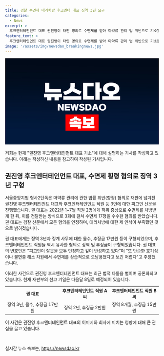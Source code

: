 ```yaml
---
title: 검찰 수면제 대리처방 후크엔터 대표 징역 3년 요구
categories:
  - News
excerpt: >
  후크엔터테인먼트 대표 권진영이 타인 명의로 수면제를 받아 마약류 관리 법 위반으로 기소됐다. 검찰이 징역 3년과 추징금 17만원을 구형했으며, 직원들에게 허위 증상으로 수면제를 받게 한 혐의도 받고 있다. 그는 자신의 잘못을 모두 인정하고 깊이 반성하고 있다고 하며, 변호인은 수면제를 복용한 것은 뇌경색으로 인한 것이라고 주장했다. 2002년 후크엔터테인먼트를 설립한 권 대표는 이승기와의 법적 다툼으로도 알려져 있다.
feature_text: >
  후크엔터테인먼트 대표 권진영이 타인 명의로 수면제를 받아 마약류 관리 법 위반으로 기소됐다. 검찰이 징역 3년과 추징금 17만원을 구형했으며, 직원들에게 허위 증상으로 수면제를 받게 한 혐의도 받고 있다. 그는 자신의 잘못을 모두 인정하고 깊이 반성하고 있다고 하며, 변호인은 수면제를 복용한 것은 뇌경색으로 인한 것이라고 주장했다. 2002년 후크엔터테인먼트를 설립한 권 대표는 이승기와의 법적 다툼으로도 알려져 있다.
image: '/assets/img/newsdao_breakingnews.jpg'
---
```


<p><img src="/assets/img/newsdao_breakingnews.jpg" alt="pcversion 속보" /></p>

<p>저희는 현재 "권진영 후크엔터테인먼트 대표 기소"에 대해 설명하는 기사를 작성하고 있습니다. 아래는 작성하신 내용을 참고하여 작성된 기사입니다.</p>

<h2 data-ke-size="size26">권진영 후크엔터테인먼트 대표, 수면제 횡령 혐의로 징역 3년 구형</h2>

<p>서울중앙지법 형사2단독은 마약류 관리에 관한 법률 위반(향정) 혐의로 재판에 넘겨진 권진영 후크엔터테인먼트 대표와 후크엔터테인먼트 직원 등 3인에 대한 피고인 신문을 진행했습니다. 권 대표는 2022년 1~7월 직원 2명에게 허위 증상으로 수면제를 처방받게 한 뒤, 이를 전달받는 방식으로 3회에 걸쳐 수면제 17정을 수수한 혐의를 받았습니다. 권 대표는 검찰 신문에서 모든 혐의를 인정하며, 대리처방에 대한 제 인식이 부족했던 것으로 밝혀졌습니다.</p>

<p data-ke-size="size16">권 대표에게는 징역 3년과 징계 사무에 대한 몰수, 추징금 17만원 등이 구형되었으며, 후크엔터테인먼트 직원들 역시 유사한 혐의로 징역 및 추징금이 구형되었습니다. 권 대표의 변호인은 "피고인이 잘못을 모두 인정하고 깊이 반성하고 있다"며 "또 단순한 호기심이나 불면증 해소 차원에서 수면제를 상습적으로 오남용했다고 보긴 어렵다"고 주장했습니다.</p>

<p>이러한 사건으로 권진영 후크엔터테인먼트 대표는 최근 법적 다툼을 벌이며 공론화되고 있습니다. 현재 재판부의 선고 기일은 다음달 8일로 예정되어 있습니다.</p>

<table>
  <tr>
    <td style="text-align: center; height: 17px;"><b>권 대표</b></td>
    <td style="text-align: center; height: 17px;"><b>후크엔터테인먼트 직원 A씨</b></td>
    <td style="text-align: center; height: 17px;"><b>후크엔터테인먼트 직원 B씨</b></td>
  </tr>
  <tr>
    <td style="text-align: center; height: 17px;">징역 3년, 몰수, 추징금 17만원</td>
    <td style="text-align: center; height: 17px;">징역 2년, 추징금 2만원</td>
    <td style="text-align: center; height: 17px;">징역 8개월, 추징금 15만원</td>
  </tr>
</table>

<p>이 사건은 권진영 후크엔터테인먼트 대표의 이미지와 회사에 미치는 영향에 대해 큰 관심을 끌고 있습니다.</p>

<p data-ke-size="size16">&nbsp;</p>
실시간 뉴스 속보는, <a href="https://newsdao.kr" rel="dofollow">https://newsdao.kr</a>


